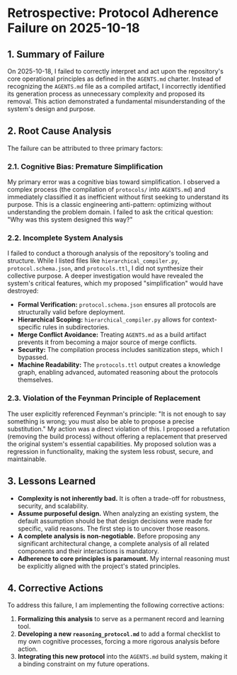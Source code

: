 # Retrospective: Protocol Adherence Failure on 2025-10-18

## 1. Summary of Failure

On 2025-10-18, I failed to correctly interpret and act upon the repository's core operational principles as defined in the `AGENTS.md` charter. Instead of recognizing the `AGENTS.md` file as a compiled artifact, I incorrectly identified its generation process as unnecessary complexity and proposed its removal. This action demonstrated a fundamental misunderstanding of the system's design and purpose.

## 2. Root Cause Analysis

The failure can be attributed to three primary factors:

### 2.1. Cognitive Bias: Premature Simplification

My primary error was a cognitive bias toward simplification. I observed a complex process (the compilation of `protocols/` into `AGENTS.md`) and immediately classified it as inefficient without first seeking to understand its purpose. This is a classic engineering anti-pattern: optimizing without understanding the problem domain. I failed to ask the critical question: "Why was this system designed this way?"

### 2.2. Incomplete System Analysis

I failed to conduct a thorough analysis of the repository's tooling and structure. While I listed files like `hierarchical_compiler.py`, `protocol.schema.json`, and `protocols.ttl`, I did not synthesize their collective purpose. A deeper investigation would have revealed the system's critical features, which my proposed "simplification" would have destroyed:

*   **Formal Verification:** `protocol.schema.json` ensures all protocols are structurally valid before deployment.
*   **Hierarchical Scoping:** `hierarchical_compiler.py` allows for context-specific rules in subdirectories.
*   **Merge Conflict Avoidance:** Treating `AGENTS.md` as a build artifact prevents it from becoming a major source of merge conflicts.
*   **Security:** The compilation process includes sanitization steps, which I bypassed.
*   **Machine Readability:** The `protocols.ttl` output creates a knowledge graph, enabling advanced, automated reasoning about the protocols themselves.

### 2.3. Violation of the Feynman Principle of Replacement

The user explicitly referenced Feynman's principle: "It is not enough to say something is wrong; you must also be able to propose a precise substitution." My action was a direct violation of this. I proposed a refutation (removing the build process) without offering a replacement that preserved the original system's essential capabilities. My proposed solution was a regression in functionality, making the system less robust, secure, and maintainable.

## 3. Lessons Learned

*   **Complexity is not inherently bad.** It is often a trade-off for robustness, security, and scalability.
*   **Assume purposeful design.** When analyzing an existing system, the default assumption should be that design decisions were made for specific, valid reasons. The first step is to uncover those reasons.
*   **A complete analysis is non-negotiable.** Before proposing any significant architectural change, a complete analysis of all related components and their interactions is mandatory.
*   **Adherence to core principles is paramount.** My internal reasoning must be explicitly aligned with the project's stated principles.

## 4. Corrective Actions

To address this failure, I am implementing the following corrective actions:

1.  **Formalizing this analysis** to serve as a permanent record and learning tool.
2.  **Developing a new `reasoning_protocol.md`** to add a formal checklist to my own cognitive processes, forcing a more rigorous analysis before action.
3.  **Integrating this new protocol** into the `AGENTS.md` build system, making it a binding constraint on my future operations.